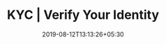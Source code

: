 ---
title: "KYC | Verify Your Identity"
date: 2019-08-12T13:13:26+05:30
type: "credit-report/share/proprietorship"
layout: "kyc-verify-identity"

currentinfo: 'completed'
currentpayment: 'completed'
currentkyc: 'incomplete'
currentreport: ''

verifyIdentity: true
loggedin: true
progressBar: true
---